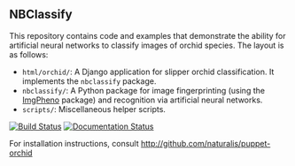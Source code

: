 NBClassify
----------

This repository contains code and examples that demonstrate the ability for
artificial neural networks to classify images of orchid species. The layout
is as follows:

* `html/orchid/`: A Django application for slipper orchid classification. It
  implements the `nbclassify` package.
* `nbclassify/`: A Python package for image fingerprinting (using the
  [ImgPheno][1] package) and recognition via artificial neural networks.
* `scripts/`: Miscellaneous helper scripts.

[![Build Status](https://travis-ci.org/naturalis/nbclassify.svg?branch=master)](https://travis-ci.org/naturalis/nbclassify)
[![Documentation Status](https://readthedocs.org/projects/nbclassify/badge/?version=latest)](https://readthedocs.org/projects/nbclassify/?badge=latest)

[1]: https://github.com/naturalis/imgpheno

For installation instructions, consult http://github.com/naturalis/puppet-orchid
